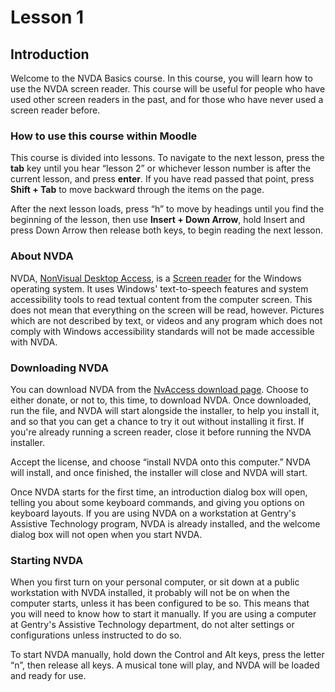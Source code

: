 # Lesson 1

## Introduction

Welcome to the NVDA Basics course. In this course, you will learn how to use the NVDA screen reader. This course will be useful for people who have used other screen readers in the past, and for those who have never used a screen reader before.

### How to use this course within Moodle

This course is divided into lessons. To navigate to the next lesson,
press the **tab** key until you hear “lesson 2” or whichever lesson
number is after the current lesson, and press **enter**. If you have
read passed that point, press **Shift + Tab** to move backward through
the items on the page.

After the next lesson loads, press “h” to move by headings until you
find the beginning of the lesson, then use **Insert + Down Arrow**,
hold Insert and press Down Arrow then release both keys, to begin
reading the next lesson.

### About NVDA

NVDA, [NonVisual Desktop Access][1], is a
[Screen reader][2] for the
Windows operating system. It uses Windows' text-to-speech features and
system accessibility tools to read textual content from the computer
screen. This does not mean that everything on the screen will be read,
however. Pictures which are not described by text, or videos and any
program which does not comply with Windows accessibility standards will not be made accessible with NVDA.

### Downloading NVDA

You can download NVDA from the [NvAccess download page][3]. Choose to either donate, or not to, this time, to download NVDA. Once downloaded, run the file, and NVDA will start alongside the installer, to help you install it,
and so that you can get a chance to try it out without installing it first. If you're already running a screen reader, close it before running the NVDA installer.

Accept the license, and choose “install NVDA onto this computer.” NVDA will install, and once finished, the installer will close and NVDA will start.

Once NVDA starts for the first time, an introduction dialog box will open, telling you about some keyboard commands, and giving you options on keyboard layouts. If you are using NVDA on a workstation at Gentry's Assistive Technology program, NVDA is already installed, and the welcome dialog box will not open when you start NVDA.

### Starting NVDA

When you first turn on your personal computer, or sit down at a public workstation with NVDA installed, it probably will not be on when the computer starts, unless it has been configured to be so. This means that you will need to know how to start it manually. If you are using a computer at Gentry's Assistive Technology department, do not alter settings or configurations unless instructed to do so.

To start NVDA manually, hold down the Control and Alt keys, press the letter “n”, then release all keys. A musical tone will play, and NVDA will be loaded and ready for use.

[1]:	https://www.nvaccess.org
[2]:	https://en.wikipedia.org/wiki/Screen_reader
[3]:	https://www.nvaccess.org/download/